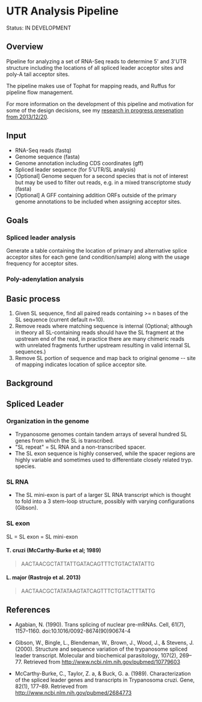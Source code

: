 UTR Analysis Pipeline
=====================

Status: IN DEVELOPMENT

## Overview

Pipeline for analyzing a set of RNA-Seq reads to determine 5' and
3'UTR structure including the locations of all spliced leader acceptor sites
and poly-A tail acceptor sites.

The pipeline makes use of Tophat for mapping reads, and Ruffus for pipeline
flow management.

For more information on the development of this pipeline and motivation for
some of the design decisions, see my [research in progress presenation from
2013/12/20](http://www.umiacs.umd.edu/~keith/research/presentations/2013-12-20_RIP_UTR_Boundaries_Analysis/README.html).

## Input

- RNA-Seq reads (fastq)
- Genome sequence (fasta)
- Genome annotation including CDS coordinates (gff)
- Spliced leader sequence (for 5'UTR/SL analysis)
- [Optional] Genome sequen for a second species that is not of interest but may
    be used to filter out reads, e.g. in a mixed transcriptome study (fasta)
- [Optional] A GFF containing addition ORFs outside of the primary genome
    annotations to be included when assigning acceptor sites.

## Goals

### Spliced leader analysis

Generate a table containing the location of primary and alternative splice
acceptor sites for each gene (and condition/sample) along with the usage 
frequency for acceptor sites.

### Poly-adenylation analysis

## Basic process

1. Given SL sequence, find all paired reads containing >= n bases of the SL
   sequence (current default n=10).
2. Remove reads where matching sequence is internal (Optional; although in
   theory all SL-containing reads should have the SL fragment at the upstream
   end of the read, in practice there are many chimeric reads with unrelated
   fragments further upstream resulting in valid internal SL sequences.)
3. Remove SL portion of sequence and map back to original genome -- site of
   mapping indicates location of splice acceptor site.

Background
----------

## Spliced Leader

### Organization in the genome

- Trypanosome genomes contain tandem arrays of several hundred SL genes from
    which the SL is transcribed.
- "SL repeat" = SL RNA and a non-transcribed spacer.
- The SL exon sequence is highly conserved, while the spacer regions are 
  highly variable and sometimes used to differentiate closely related tryp.
  species.

### SL RNA

- The SL mini-exon is part of a larger SL RNA transcript which is thought to
fold into a 3 stem-loop structure, possibly with varying configurations
(Gibson).


### SL exon

SL = SL exon = SL mini-exon

#### T. cruzi (McCarthy-Burke et al; 1989)

> AACTAACGCTATTATTGATACAGTTTCTGTACTATATTG

#### L. major (Rastrojo et al. 2013)

> AACTAACGCTATATAAGTATCAGTTTCTGTACTTTATTG

References
----------
- Agabian, N. (1990). Trans splicing of nuclear pre-mRNAs. Cell, 61(7),
1157–1160. doi:10.1016/0092-8674(90)90674-4

- Gibson, W., Bingle, L., Blendeman, W., Brown, J., Wood, J., & Stevens, J.
(2000). Structure and sequence variation of the trypanosome spliced leader
transcript. Molecular and biochemical parasitology, 107(2), 269–77. Retrieved
from http://www.ncbi.nlm.nih.gov/pubmed/10779603

- McCarthy-Burke, C., Taylor, Z. a, & Buck, G. a. (1989). Characterization of
the spliced leader genes and transcripts in Trypanosoma cruzi. Gene, 82(1),
177–89. Retrieved from http://www.ncbi.nlm.nih.gov/pubmed/2684773

